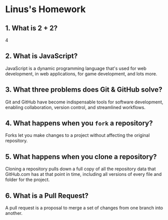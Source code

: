 # Linus's Homework

## 1. What is 2 + 2?

4

## 2. What is JavaScript?

JavaScript is a dynamic programming language that's used for web development, in web applications, for game development, and lots more.

## 3. What three problems does Git & GitHub solve?

Git and GitHub have become indispensable tools for software development, enabling collaboration, version control, and streamlined workflows. 

## 4. What happens when you `fork` a repository?

Forks let you make changes to a project without affecting the original repository.

## 5. What happens when you clone a repository?

Cloning a repository pulls down a full copy of all the repository data that GitHub.com has at that point in time, including all versions of every file and folder for the project.

## 6. What is a Pull Request?

A pull request is a proposal to merge a set of changes from one branch into another.
